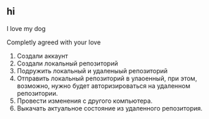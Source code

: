 ## hi
 
 I love my dog
 
 Completly agreed with your love

1. Создали аккаунт 
2. Создали локальный репозиторий
3. Подружить локальный и удаленыый репозиторий
4. Отправить локальный репозиторий в улаоенный, при этом, возможно, нужно будет авторизироваться на удаленном репозитории.
5. Провести изменения с другого компьютера. 
6. Выкачать актуальное состояние из удаленного репозитория. 